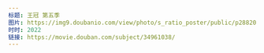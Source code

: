 ```yaml
---
标题: 王冠 第五季
图片: https://img9.doubanio.com/view/photo/s_ratio_poster/public/p2882006765.jpg
时时: 2022
链接: https://movie.douban.com/subject/34961038/
---
```

